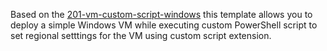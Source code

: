 Based on the [201-vm-custom-script-windows](https://github.com/Azure/azure-quickstart-templates/tree/master/201-vm-custom-script-windows) this template allows you to deploy a simple Windows VM while executing custom PowerShell script to set regional setttings for the VM using custom script extension. 
